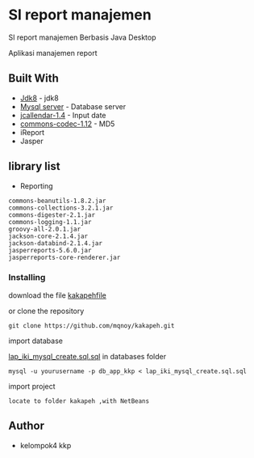 # SI report manajemen
 SI report manajemen Berbasis Java Desktop 

Aplikasi manajemen report

## Built With
* [Jdk8](https://www.oracle.com/technetwork/java/javase/downloads/jdk8-downloads-2133151.html) - jdk8
* [Mysql server](https://dev.mysql.com/downloads/mysql/) - Database server
* [jcallendar-1.4](https://toedter.com/jcalendar/) - Input date
* [commons-codec-1.12](http://archive.apache.org/dist/commons/codec/binaries/) - MD5
* iReport
* Jasper

## library list
* Reporting
```
commons-beanutils-1.8.2.jar
commons-collections-3.2.1.jar
commons-digester-2.1.jar
commons-logging-1.1.jar
groovy-all-2.0.1.jar
jackson-core-2.1.4.jar
jackson-databind-2.1.4.jar
jasperreports-5.6.0.jar
jasperreports-core-renderer.jar
```

### Installing

download the file
[kakapehfile](https://github.com/mqnoy/kakapeh/archive/master.zip) 


or clone the repository

```
git clone https://github.com/mqnoy/kakapeh.git
```


import database

[lap_iki_mysql_create.sql.sql](https://github.com/mqnoy/kakapeh/blob/master/databases/lap_iki_mysql_create.sql.sql) in databases folder
```
mysql -u yourusername -p db_app_kkp < lap_iki_mysql_create.sql.sql
```

import project 

```
locate to folder kakapeh ,with NetBeans
```

## Author
* kelompok4 kkp



